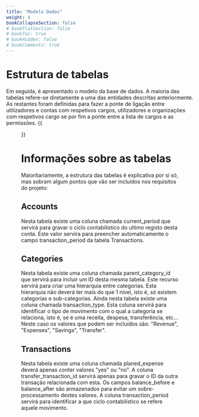 ```yaml
---
title: "Modelo Dados"
weight: 4
bookCollapseSection: false
# bookFlatSection: false
# bookToc: true
# bookHidden: false
# bookComments: true
---
```

# Estrutura de tabelas
Em seguida, é apresentado o modelo da base de dados. A maioria das tabelas refere-se diretamente a uma das entidades descritas anteriormente. As restantes foram definidas para fazer a ponte de ligação entre utilizadores e contas com respetivos cargos, utilizadores e organizações com respetivos cargo se por fim a ponte entre a lista de cargos e as permissões.
{{<figure src="/images/money-manager/4.1_db-model.png">}}

# Informações sobre as tabelas
Maioritariamente, a estrutura das tabelas é explicativa por si só, mas sobram algum pontos que vão ser incluídos nos requisitos do projeto:
 
## Accounts
Nesta tabela existe uma coluna chamada current_period que servirá para gravar o ciclo contabilístico do ultimo registo desta conta. Este valor servira para preencher automaticamente o campo transaction_period da tabela Transactions.
 
## Categories
Nesta tabela existe uma coluna chamada parent_category_id que servirá para incluir um ID desta mesma tabela. Este recurso servirá para criar uma hierarquia entre categorias. Esta hierarquia não deverá ter mais do que 1 nível, isto é, só existem categorias e sub-categorias.
Ainda nesta tabela existe uma coluna chamada transaction_type. Esta coluna servirá para identificar o tipo de movimento com o qual a categoria se relaciona, isto é, se é uma receita, despesa, transferência, etc... Neste caso os valores que podem ser incluídos são: "Revenue", "Expenses", "Savings", "Transfer".
 
## Transactions
Nesta tabela existe uma coluna chamada planed_expense deverá apenas conter valores "yes" ou "no".
A coluna transfer_transaction_id servirá apenas para gravar o ID da outra transação relacionada com esta. Os campos balance_before e balance_after são armazenados para evitar um sobre-processamento destes valores.
A coluna transaction_period servirá para identificar a que ciclo contabilístico se refere aquele movimento.
 

